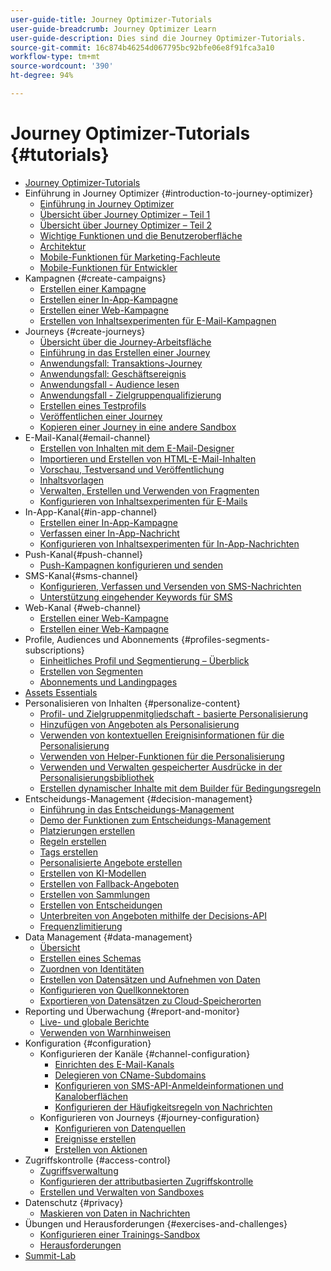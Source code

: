 ```yaml
---
user-guide-title: Journey Optimizer-Tutorials
user-guide-breadcrumb: Journey Optimizer Learn
user-guide-description: Dies sind die Journey Optimizer-Tutorials.
source-git-commit: 16c874b46254d067795bc92bfe06e8f91fca3a10
workflow-type: tm+mt
source-wordcount: '390'
ht-degree: 94%

---
```



# Journey Optimizer-Tutorials {#tutorials}

+ [Journey Optimizer-Tutorials](/help/overview.md)
+ Einführung in Journey Optimizer {#introduction-to-journey-optimizer}
   + [Einführung in Journey Optimizer](/help/introduction/introduction.md)
   + [Übersicht über Journey Optimizer – Teil 1](/help/introduction/journey-optimizer-overview-part-1.md)
   + [Übersicht über Journey Optimizer – Teil 2](/help/introduction/journey-optimizer-overview-part-2.md)
   + [Wichtige Funktionen und die Benutzeroberfläche](/help/introduction/key-capabilities-and-user-interface.md)
   + [Architektur](/help/introduction/architecture.md)
   + [Mobile-Funktionen für Marketing-Fachleute](/help/channels/mobile-capabilities.md)
   + [Mobile-Funktionen für Entwickler](/help/channels/mobile-capabilities-for-developers.md)
+ Kampagnen {#create-campaigns}
   + [Erstellen einer Kampagne](/help/create-campaigns/create-a-campaign.md)
   + [Erstellen einer In-App-Kampagne](/help/create-campaigns/in-app.md)
   + [Erstellen einer Web-Kampagne](https://experienceleague.adobe.com/docs/journey-optimizer-learn/tutorials/web-channel/create-a-web-campaign.html?lang=de)
   + [Erstellen von Inhaltsexperimenten für E-Mail-Kampagnen](/help/create-campaigns/content-experiments.md)
+ Journeys {#create-journeys}
   + [Übersicht über die Journey-Arbeitsfläche](/help/create-journeys/overview-over-the-journey-canvas.md)
   + [Einführung in das Erstellen einer Journey](/help/create-journeys/introduction-to-building-a-journey.md)
   + [Anwendungsfall: Transaktions-Journey](/help/create-journeys/use-case-transactional-journey.md)
   + [Anwendungsfall: Geschäftsereignis](/help/create-journeys/use-case-business-event.md)
   + [Anwendungsfall - Audience lesen](/help/create-journeys/use-case-read-audience.md)
   + [Anwendungsfall - Zielgruppenqualifizierung](/help/create-journeys/use-case-audience-qualification.md)
   + [Erstellen eines Testprofils](/help/create-journeys/test-a-journey.md)
   + [Veröffentlichen einer Journey](/help/create-journeys/publish-a-journey.md)
   + [Kopieren einer Journey in eine andere Sandbox](/help/create-journeys/copy-a-journey.md)
+ E-Mail-Kanal{#email-channel}
   + [Erstellen von Inhalten mit dem E-Mail-Designer](/help/channels/create-content-with-the-email-designer.md)
   + [Importieren und Erstellen von HTML-E-Mail-Inhalten](/help/channels/import-and-author-html-email-content.md)
   + [Vorschau, Testversand und Veröffentlichung](/help/channels/preview-proof-and-publish.md)
   + [Inhaltsvorlagen](/help/channels/content-templates.md)
   + [Verwalten, Erstellen und Verwenden von Fragmenten](/help/content-management/manage-author-use-fragments.md)
   + [Konfigurieren von Inhaltsexperimenten für E-Mails](/help/experimentation/content-experiments-for-emails.md)
+ In-App-Kanal{#in-app-channel}
   + [Erstellen einer In-App-Kampagne](/help/channels/create-an-in-app-campaign.md)
   + [Verfassen einer In-App-Nachricht ](/help/channels/author-in-app-messages.md)
   + [Konfigurieren von Inhaltsexperimenten für In-App-Nachrichten](/help/experimentation/content-experiments-for-in-app-messages.md)
+ Push-Kanal{#push-channel}
   + [Push-Kampagnen konfigurieren und senden](/help/channels/create-a-push-campaign.md)
+ SMS-Kanal{#sms-channel}
   + [Konfigurieren, Verfassen und Versenden von SMS-Nachrichten](/help/channels/author-sms-messages.md)
   + [Unterstützung eingehender Keywords für SMS](/help/channels/inbound-keyword-support-for-sms.md)
+ Web-Kanal {#web-channel}
   + [Erstellen einer Web-Kampagne](/help/channels/create-a-web-campaign.md)
   + [Erstellen einer Web-Kampagne](/help/channels/author-a-web-campaign.md)
+ Profile, Audiences und Abonnements {#profiles-segments-subscriptions}
   + [Einheitliches Profil und Segmentierung – Überblick](/help/set-up-resources/unified-profile-and-segmentation-overview.md)
   + [Erstellen von Segmenten](/help/set-up-resources/create-segments.md)
   + [Abonnements und Landingpages](/help/subscriptions-and-landing-pages.md)
+ [Assets Essentials](/help/assets-essentials-overview.md)
+ Personalisieren von Inhalten {#personalize-content}
   + [Profil- und Zielgruppenmitgliedschaft - basierte Personalisierung](/help/personalize-content/profile-and-audience-membership-based-personalization.md)
   + [Hinzufügen von Angeboten als Personalisierung](/help/personalize-content/add-offer-decisioning-to-messages.md)
   + [Verwenden von kontextuellen Ereignisinformationen für die Personalisierung](/help/personalize-content/use-contextual-event-information-for-personalization.md)
   + [Verwenden von Helper-Funktionen für die Personalisierung](/help/personalize-content/use-helper-functions-for-personalization.md)
   + [Verwenden und Verwalten gespeicherter Ausdrücke in der Personalisierungsbibliothek](/help/personalize-content/use-and-manage-saved-expressions-in-personalization-library.md)
   + [Erstellen dynamischer Inhalte mit dem Builder für Bedingungsregeln](/help/personalize-content/create-dynamic-content.md)
+ Entscheidungs-Management {#decision-management}
   + [Einführung in das Entscheidungs-Management](/help/decision-management/introduction-to-decision-management.md)
   + [Demo der Funktionen zum Entscheidungs-Management](/help/decision-management/demo-of-decision-management-capabilities.md)
   + [Platzierungen erstellen](/help/decision-management/create-placements.md)
   + [Regeln erstellen](/help/decision-management/create-rules.md)
   + [Tags erstellen](/help/decision-management/create-tags.md)
   + [Personalisierte Angebote erstellen](/help/decision-management/create-personalized-offers.md)
   + [Erstellen von KI-Modellen](/help/decision-management/create-ai-models.md)
   + [Erstellen von Fallback-Angeboten](/help/decision-management/create-fallback-offers.md)
   + [Erstellen von Sammlungen](/help/decision-management/create-collections.md)
   + [Erstellen von Entscheidungen](/help/decision-management/create-decisions.md)
   + [Unterbreiten von Angeboten mithilfe der Decisions-API](/help/decision-management/deliver-offers-with-the-decisions-api.md)
   + [Frequenzlimitierung](/help/decision-management/frequency-capping.md)
+ Data Management {#data-management}
   + [Übersicht](/help/set-up-data/set-up-data-overview.md)
   + [Erstellen eines Schemas](/help/set-up-data/create-schema.md)
   + [Zuordnen von Identitäten](/help/set-up-data/map-identities.md)
   + [Erstellen von Datensätzen und Aufnehmen von Daten](/help/set-up-data/create-datasets-and-ingest-data.md)
   + [Konfigurieren von Quellkonnektoren](/help/set-up-data/configure-source-connectors.md)
   + [Exportieren von Datensätzen zu Cloud-Speicherorten](/help/set-up-data/export-datasets.md)
+ Reporting und Überwachung {#report-and-monitor}
   + [Live- und globale Berichte](/help/report-and-monitor/live-and-global-reports.md)
   + [Verwenden von Warnhinweisen](/help/administration/alerts.md)
+ Konfiguration {#configuration}
   + Konfigurieren der Kanäle {#channel-configuration}
      + [Einrichten des E-Mail-Kanals](/help/set-up-channels/set-up-email-channel.md)
      + [Delegieren von CName-Subdomains](/help/set-up-channels/delegate-cname-subdomains.md)
      + [Konfigurieren von SMS-API-Anmeldeinformationen und Kanaloberflächen](/help/set-up-channels/set-up-sms-channel.md)
      + [Konfigurieren der Häufigkeitsregeln von Nachrichten](/help/administration/configure-frequency-rules.md)
   + Konfigurieren von Journeys {#journey-configuration}
      + [Konfigurieren von Datenquellen](/help/set-up-journeys/configure-data-sources.md)
      + [Ereignisse erstellen](/help/set-up-journeys/create-events.md)
      + [Erstellen von Aktionen](/help/set-up-journeys/create-actions.md)
+ Zugriffskontrolle {#access-control}
   + [Zugriffsverwaltung ](/help/set-up-access/access-management.md)
   + [Konfigurieren der attributbasierten Zugriffskontrolle](https://experienceleague.adobe.com/docs/platform-learn/tutorials/admin/configure-attribute-based-access-control.html?lang=de)
   + [Erstellen und Verwalten von Sandboxes](/help/set-up-access/create-and-manage-sandboxes.md)
+ Datenschutz {#privacy}
   + [Maskieren von Daten in Nachrichten](/help/privacy/mask-data-in-messages.md)
+ Übungen und Herausforderungen {#exercises-and-challenges}
   + [Konfigurieren einer Trainings-Sandbox](https://experienceleague.adobe.com/docs/journey-optimizer-learn/configure-a-training-sandbox/introduction-and-prerequisites.html?lang=de)
   + [Herausforderungen](https://experienceleague.adobe.com/docs/journey-optimizer-learn/challenges/introduction-and-prerequisites.html?lang=de)
+ [Summit-Lab](/help/summit-lab-731/l731-assets.md)
